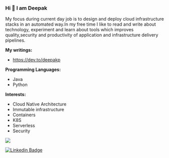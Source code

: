 ### Hi 👋 I am Deepak

My focus during current day job is to design and deploy cloud 
infrastructure stacks in an automated way.In my free time I like to read and write about technology,
experiment and learn about tools which improves quality,security and productivity 
of application and infrastructure delivery pipelines.
 
<b>My writings:</b>
- https://dev.to/deepakp

<b>Programming Languages:</b> 
- Java
- Python

<b>Interests:</b>
- Cloud Native Architecture
- Immutable infrastructure
- Containers
- K8S
- Serverless
- Security

<!-- Profile Views -->
![](https://komarev.com/ghpvc/?username=deepakcpakhale06) 
 
<!-- Linked In -->
[![Linkedin Badge](https://img.shields.io/badge/-deepakcpakhale-blue?style=flat-square&logo=Linkedin&logoColor=white&link=https://www.linkedin.com/in/deepakcpakhale)](https://www.linkedin.com/in/deepakcpakhale)



